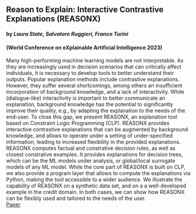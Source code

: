 ## Reason to Explain: Interactive Contrastive Explanations (REASONX)
#### by _Laura State, Salvatore Ruggieri, Franco Turini_ 
#### (World Conference on eXplainable Artificial Intelligence 2023)
Many high-performing machine learning models are not interpretable. As they are increasingly used in decision scenarios that can critically affect individuals, it is necessary to develop tools to better understand their outputs. Popular explanation methods include contrastive explanations. However, they suffer several shortcomings, among others an insufficient incorporation of background knowledge, and a lack of interactivity. While (dialogue-like) interactivity is important to better communicate an explanation, background knowledge has the potential to significantly improve their quality, e.g., by adapting the explanation to the needs of the end-user. To close this gap, we present REASONX, an explanation tool based on Constraint Logic Programming (CLP). REASONX provides interactive contrastive explanations that can be augmented by background knowledge, and allows to operate under a setting of under-specified information, leading to increased flexibility in the provided explanations. REASONX computes factual and constrative decision rules, as well as closest constrative examples. It provides explanations for decision trees, which can be the ML models under analysis, or global/local surrogate models of any ML model. While the core part of REASONX is built on CLP, we also provide a program layer that allows to compute the explanations via Python, making the tool accessible to a wider audience. We illustrate the capability of REASONX on a synthetic data set, and on a a well-developed example in the credit domain. In both cases, we can show how REASONX can be flexibly used and tailored to the needs of the user.
\
[Paper](https://github.com/nobias-project/Publications/blob/main/state2023reason.pdf)
